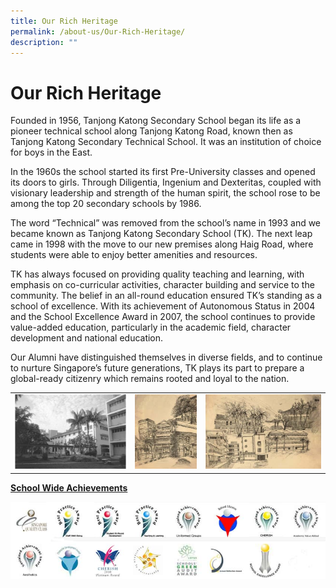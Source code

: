 ```yaml
---
title: Our Rich Heritage
permalink: /about-us/Our-Rich-Heritage/
description: ""
---
```

# Our Rich Heritage
Founded in 1956, Tanjong Katong Secondary School began its life as a pioneer technical school along Tanjong Katong Road, known then as Tanjong Katong Secondary Technical School. It was an institution of choice for boys in the East.

In the 1960s the school started its first Pre-University classes and opened its doors to girls. Through Diligentia, Ingenium and Dexteritas, coupled with visionary leadership and strength of the human spirit, the school rose to be among the top 20 secondary schools by 1986.

The word “Technical” was removed from the school’s name in 1993 and we became known as Tanjong Katong Secondary School (TK). The next leap came in 1998 with the move to our new premises along Haig Road, where students were able to enjoy better amenities and resources.

TK has always focused on providing quality teaching and learning, with emphasis on co-curricular activities, character building and service to the community. The belief in an all-round education ensured TK’s standing as a school of excellence. With its achievement of Autonomous Status in 2004 and the School Excellence Award in 2007, the school continues to provide value-added education, particularly in the academic field, character development and national education.

Our Alumni have distinguished themselves in diverse fields, and to continue to nurture Singapore’s future generations, TK plays its part to prepare a global-ready citizenry which remains rooted and loyal to the nation.

|   |   |   |
|---|---|---|
| ![](/images/About%20us/1.jpg)  | ![](/images/About%20us/2.jpg)  | ![](/images/About%20us/3.jpg)  |

<b><u>School Wide Achievements</u></b>

![](/images/About%20us/schoolwide-logos-1.jpg)